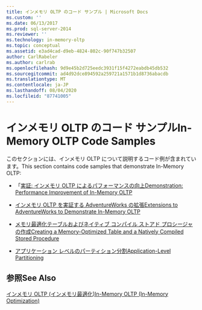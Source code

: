 ```yaml
---
title: インメモリ OLTP のコード サンプル | Microsoft Docs
ms.custom: ''
ms.date: 06/13/2017
ms.prod: sql-server-2014
ms.reviewer: ''
ms.technology: in-memory-oltp
ms.topic: conceptual
ms.assetid: e3ad4cad-d9eb-4824-802c-90f747b32507
author: CarlRabeler
ms.author: carlrab
ms.openlocfilehash: 9d9e45b2d725eedc3931f15f4272eabdb45db532
ms.sourcegitcommit: ad4d92dce894592a259721a1571b1d8736abacdb
ms.translationtype: MT
ms.contentlocale: ja-JP
ms.lasthandoff: 08/04/2020
ms.locfileid: "87741005"
---
```

# <a name="in-memory-oltp-code-samples"></a><span data-ttu-id="c05c5-102">インメモリ OLTP のコード サンプル</span><span class="sxs-lookup"><span data-stu-id="c05c5-102">In-Memory OLTP Code Samples</span></span>
  <span data-ttu-id="c05c5-103">このセクションには、インメモリ OLTP について説明するコード例が含まれています。</span><span class="sxs-lookup"><span data-stu-id="c05c5-103">This section contains code samples that demonstrate In-Memory OLTP:</span></span>  
  
-   <span data-ttu-id="c05c5-104">「[実証: インメモリ OLTP によるパフォーマンスの向上](demonstration-performance-improvement-of-in-memory-oltp.md)</span><span class="sxs-lookup"><span data-stu-id="c05c5-104">[Demonstration: Performance Improvement of In-Memory OLTP](demonstration-performance-improvement-of-in-memory-oltp.md)</span></span>  
  
-   [<span data-ttu-id="c05c5-105">インメモリ OLTP を実証する AdventureWorks の拡張</span><span class="sxs-lookup"><span data-stu-id="c05c5-105">Extensions to AdventureWorks to Demonstrate In-Memory OLTP</span></span>](../../database-engine/extensions-to-adventureworks-to-demonstrate-in-memory-oltp.md)  
  
-   [<span data-ttu-id="c05c5-106">メモリ最適化テーブルおよびネイティブ コンパイル ストアド プロシージャの作成</span><span class="sxs-lookup"><span data-stu-id="c05c5-106">Creating a Memory-Optimized Table and a Natively Compiled Stored Procedure</span></span>](creating-a-memory-optimized-table-and-a-natively-compiled-stored-procedure.md)  
  
-   [<span data-ttu-id="c05c5-107">アプリケーション レベルのパーティション分割</span><span class="sxs-lookup"><span data-stu-id="c05c5-107">Application-Level Partitioning</span></span>](application-level-partitioning.md)  
  
## <a name="see-also"></a><span data-ttu-id="c05c5-108">参照</span><span class="sxs-lookup"><span data-stu-id="c05c5-108">See Also</span></span>  
 [<span data-ttu-id="c05c5-109">インメモリ OLTP &#40;インメモリ最適化&#41;</span><span class="sxs-lookup"><span data-stu-id="c05c5-109">In-Memory OLTP &#40;In-Memory Optimization&#41;</span></span>](in-memory-oltp-in-memory-optimization.md)  
  
  
